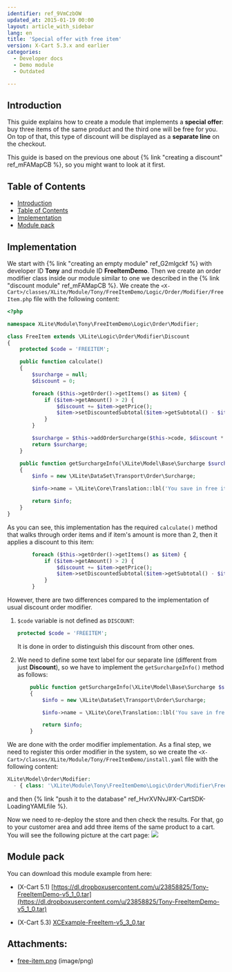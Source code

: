 ```yaml
---
identifier: ref_9VmCzbOW
updated_at: 2015-01-19 00:00
layout: article_with_sidebar
lang: en
title: 'Special offer with free item'
version: X-Cart 5.3.x and earlier
categories:
  - Developer docs
  - Demo module
  - Outdated

---
```



## Introduction

This guide explains how to create a module that implements a **special offer**: buy three items of the same product and the third one will be free for you. On top of that, this type of discount will be displayed as a **separate line** on the checkout.

This guide is based on the previous one about {% link "creating a discount" ref_mFAMapCB %}, so you might want to look at it first.

## Table of Contents

*   [Introduction](#introduction)
*   [Table of Contents](#table-of-contents)
*   [Implementation](#implementation)
*   [Module pack](#module-pack)

## Implementation

We start with {% link "creating an empty module" ref_G2mlgckf %} with developer ID **Tony** and module ID **FreeItemDemo**. Then we create an order modifier class inside our module similar to one we described in the {% link "discount module" ref_mFAMapCB %}. We create the
`<X-Cart>/classes/XLite/Module/Tony/FreeItemDemo/Logic/Order/Modifier/FreeItem.php` file with the following content: 

```php
<?php

namespace XLite\Module\Tony\FreeItemDemo\Logic\Order\Modifier;

class FreeItem extends \XLite\Logic\Order\Modifier\Discount
{
	protected $code = 'FREEITEM';

    public function calculate() 
    {
        $surcharge = null;
        $discount = 0;

        foreach ($this->getOrder()->getItems() as $item) {
            if ($item->getAmount() > 2) {
                $discount += $item->getPrice();
                $item->setDiscountedSubtotal($item->getSubtotal() - $item->getPrice());
            }
        }

        $surcharge = $this->addOrderSurcharge($this->code, $discount * -1);
        return $surcharge;
    }

    public function getSurchargeInfo(\XLite\Model\Base\Surcharge $surcharge)
    {
        $info = new \XLite\DataSet\Transport\Order\Surcharge;

        $info->name = \XLite\Core\Translation::lbl('You save in free items');

        return $info;
    }
}
```

As you can see, this implementation has the required `calculate()` method that walks through order items and if item's amount is more than 2, then it applies a discount to this item: 

```php
        foreach ($this->getOrder()->getItems() as $item) {
            if ($item->getAmount() > 2) {
                $discount += $item->getPrice();
                $item->setDiscountedSubtotal($item->getSubtotal() - $item->getPrice());
            }
        }
```

However, there are two differences compared to the implementation of usual discount order modifier.

1.  `$code` variable is not defined as `DISCOUNT`:

    ```php
    protected $code = 'FREEITEM';
    ```

    It is done in order to distinguish this discount from other ones.

2.  We need to define some text label for our separate line (different from just **Discount**), so we have to implement the `getSurchargeInfo()` method as follows: 

    ```php
        public function getSurchargeInfo(\XLite\Model\Base\Surcharge $surcharge)
        {
            $info = new \XLite\DataSet\Transport\Order\Surcharge;

            $info->name = \XLite\Core\Translation::lbl('You save in free items');

            return $info;
        }
    ```

We are done with the order modifier implementation. As a final step, we need to register this order modifier in the system, so we create the `<X-Cart>/classes/XLite/Module/Tony/FreeItemDemo/install.yaml` file with the following content: 

```php
XLite\Model\Order\Modifier:
  - { class: '\XLite\Module\Tony\FreeItemDemo\Logic\Order\Modifier\FreeItem', weight: 100 }
```

and then {% link "push it to the database" ref_HvrXVNvJ#X-CartSDK-LoadingYAMLfile %}.

Now we need to re-deploy the store and then check the results. For that, go to your customer area and add three items of the same product to a cart. You will see the following picture at the cart page: ![]({{site.baseurl}}/attachments/8225412/5_3_x.png)

## Module pack

You can download this module example from here: 

*   (X-Cart 5.1) [https://dl.dropboxusercontent.com/u/23858825/Tony-FreeItemDemo-v5_1_0.tar](https://dl.dropboxusercontent.com/u/23858825/Tony-FreeItemDemo-v5_1_0.tar)

*   (X-Cart 5.3) [XCExample-FreeItem-v5_3_0.tar]({{site.baseurl}}/attachments/modules/XCExample-FreeItem-v5_3_0.tar)

## Attachments:

* [free-item.png]({{site.baseurl}}/attachments/8225412/8356192.png) (image/png)